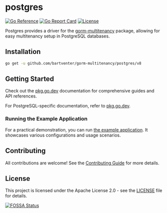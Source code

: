 # postgres

[![Go Reference](https://pkg.go.dev/badge/github.com/bartventer/gorm-multitenancy/postgres.svg)](https://pkg.go.dev/github.com/bartventer/gorm-multitenancy/postgres/v8)
[![Go Report Card](https://goreportcard.com/badge/github.com/bartventer/gorm-multitenancy/postgres/v8)](https://goreportcard.com/report/github.com/bartventer/gorm-multitenancy/postgres/v8)
[![License](https://img.shields.io/github/license/bartventer/gorm-multitenancy.svg)](../LICENSE)

Postgres provides a driver for the [gorm-multitenancy](../README.md) package, allowing for easy multitenancy setup in PostgreSQL databases.

## Installation

```bash
go get -u github.com/bartventer/gorm-multitenancy/postgres/v8
```

## Getting Started

Check out the [pkg.go.dev](https://pkg.go.dev/github.com/bartventer/gorm-multitenancy/v8) documentation for comprehensive guides and API references.

For PostgreSQL-specific documentation, refer to [pkg.go.dev](https://pkg.go.dev/github.com/bartventer/gorm-multitenancy/postgres/v8).

### Running the Example Application

For a practical demonstration, you can run [the example application](../examples/README.md). It showcases various configurations and usage scenarios.

## Contributing

All contributions are welcome! See the [Contributing Guide](../CONTRIBUTING.md) for more details.

## License

This project is licensed under the Apache License 2.0 - see the [LICENSE](../LICENSE) file for details.

[![FOSSA Status](https://app.fossa.com/api/projects/git%2Bgithub.com%2Fbartventer%2Fgorm-multitenancy.svg?type=large&issueType=license)](https://app.fossa.com/projects/git%2Bgithub.com%2Fbartventer%2Fgorm-multitenancy?ref=badge_large&issueType=license)
